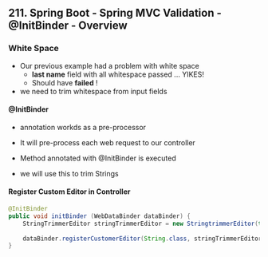 ## 211. Spring Boot - Spring MVC Validation - @InitBinder - Overview

### White Space 

* Our previous example had a problem with white space 
  * **last name** field with all whitespace passed ... YIKES!
  * Should have **failed** ! 
* we need to trim whitespace from input fields 

#### @InitBinder
* annotation workds as a pre-processor 
* It will pre-process each web request to our controller 
* Method annotated with @InitBinder is executed 

* we will use this to trim Strings 


#### Register Custom Editor in Controller 
```java
@InitBinder
public void initBinder (WebDataBinder dataBinder) {
    StringTrimmerEditor stringTrimmerEditor = new StringtrimmerEditor(true); 
    
    dataBinder.registerCustomerEditor(String.class, stringTrimmerEditor); 
}
```

